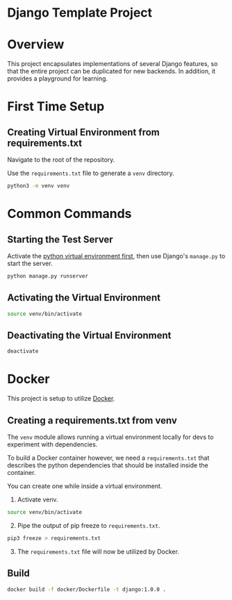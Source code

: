 # Django Template Project

# Overview
This project encapsulates implementations of several Django 
features, so that the entire project can be duplicated for 
new backends. In addition, it provides a playground for
learning.

# First Time Setup
## Creating Virtual Environment from requirements.txt
Navigate to the root of the repository.

Use the `requirements.txt` file to generate a `venv` directory.
```bash
python3 -m venv venv
```

# Common Commands
## Starting the Test Server
Activate the [python virtual environment first](#activating-the-virtual-environment),
then use Django's `manage.py` to start the server.

```bash
python manage.py runserver
```

## Activating the Virtual Environment
```bash
source venv/bin/activate
```
## Deactivating the Virtual Environment
```bash
deactivate
```

# Docker
This project is setup to utilize [Docker](https://www.docker.com/).

## Creating a requirements.txt from venv
The `venv` module allows running a virtual environment locally
for devs to experiment with dependencies.

To build a Docker container however, we need a `requirements.txt`
that describes the python dependencies that should be installed
inside the container.

You can create one while inside a virtual environment.

1. Activate venv.
```bash
source venv/bin/activate
```
2. Pipe the output of pip freeze to `requirements.txt`.
```bash
pip3 freeze > requirements.txt
```
3. The `requirements.txt` file will now be utilized by Docker.

## Build
```bash
docker build -f docker/Dockerfile -t django:1.0.0 .
```